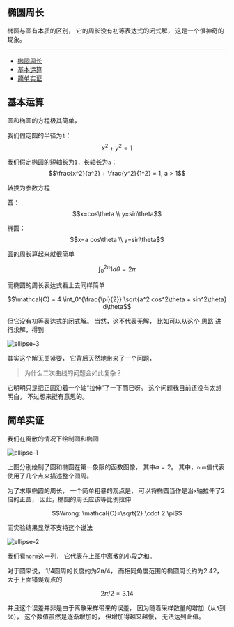 ## 椭圆周长

椭圆与圆有本质的区别，
它的周长没有初等表达式的闭式解，
这是一个很神奇的现象。

---

- [椭圆周长](#椭圆周长)
- [基本运算](#基本运算)
- [简单实证](#简单实证)

## 基本运算

圆和椭圆的方程极其简单，

我们假定圆的半径为`1`：
$$x^2 + y^2 = 1$$

我们假定椭圆的短轴长为`1`，长轴长为`a`：
$$\frac{x^2}{a^2} + \frac{y^2}{1^2} = 1, a > 1$$

转换为参数方程

圆：
$$x=cos\theta \\ y=sin\theta$$

椭圆：
$$x=a cos\theta \\ y=sin\theta$$

圆的周长算起来就很简单

$$\int_0^{2\pi} 1 d\theta = 2 \pi$$

而椭圆的周长表达式看上去同样简单

$$\mathcal{C} = 4 \int_0^{\frac{\pi}{2}} \sqrt{a^2 cos^2\theta + sin^2\theta} d\theta$$

但它没有初等表达式的闭式解。
当然，这不代表无解，
比如可以从这个
[思路](https://www.zhihu.com/question/484228941 "思路")
进行求解，得到

![ellipse-3](./ellipse-3.png)

其实这个解无关紧要，
它背后天然地带来了一个问题，

> 为什么二次曲线的问题会如此复杂？

它明明只是把正圆沿着一个轴“拉伸”了一下而已呀。
这个问题我目前还没有太想明白，
不过想来挺有意思的。

## 简单实证

我们在离散的情况下绘制圆和椭圆

![ellipse-1](./ellipse-1.png)

上图分别绘制了圆和椭圆在第一象限的函数图像，
其中$a=2$。
其中，`num`值代表使用了几个点来描述整个圆周。

为了求取椭圆的周长，
一个简单粗暴的观点是，
可以将椭圆当作是沿`x`轴拉伸了$2$倍的正圆，
因此，椭圆的周长应该等比例拉伸

$$Wrong: \mathcal{C}=\sqrt{2} \cdot 2 \pi$$

而实验结果显然不支持这个说法

![ellipse-2](./ellipse-2.png)

我们看`norm`这一列，
它代表在上图中离散的小段之和。

对于圆来说，
$1/4$圆周的长度约为$2 \pi / 4$，
而相同角度范围的椭圆周长约为$2.42$，
大于上面错误观点的

$$2 \pi / 2 = 3.14$$

并且这个误差并非是由于离散采样带来的误差，
因为随着采样数量的增加（从`5`到`50`），
这个数值虽然是逐渐增加的，
但增加得越来越慢，
无法达到此值。


